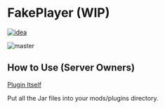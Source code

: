 # FakePlayer (WIP)

[![idea](https://www.elegantobjects.org/intellij-idea.svg)](https://www.jetbrains.com/idea/)

![master](https://github.com/spigotplugins/fakeplayer/workflows/build/badge.svg)

## How to Use (Server Owners)

[Plugin Itself](https://github.com/spigotplugins/fakeplayer/releases/)

Put all the Jar files into your mods/plugins directory.
